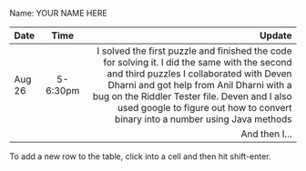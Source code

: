 Name: YOUR NAME HERE

| Date   |   Time   |                                                                                                                                                                                                                                                                                                                   Update |
|:-------|:--------:|-------------------------------------------------------------------------------------------------------------------------------------------------------------------------------------------------------------------------------------------------------------------------------------------------------------------------:|
| Aug 26 | 5-6:30pm | I solved the first puzzle and finished the code for solving it. I did the same with the second and third puzzles I collaborated with Deven Dharni and got help from Anil Dharni with a bug on the Riddler Tester file. Deven and I also used google to figure out how to convert binary into a number using Java methods |
|        |          |                                                                                                                                                                                                                                                                                                            And then I... |


To add a new row to the table, click into a cell and then hit shift-enter.
